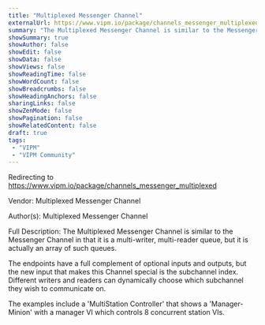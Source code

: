 ```yaml
---
title: "Multiplexed Messenger Channel"
externalUrl: https://www.vipm.io/package/channels_messenger_multiplexed
summary: "The Multiplexed Messenger Channel is similar to the Messenger Channel in that it is a multi-writer, multi-reader queue, but it is actually an array of such queues."
showSummary: true
showAuthor: false
showEdit: false
showData: false
showViews: false
showReadingTime: false
showWordCount: false
showBreadcrumbs: false
showHeadingAnchors: false
sharingLinks: false
showZenMode: false
showPagination: false
showRelatedContent: false
draft: true
tags:
 - "VIPM"
 - "VIPM Community"
---
```


Redirecting to https://www.vipm.io/package/channels_messenger_multiplexed

Vendor: Multiplexed Messenger Channel

Author(s): Multiplexed Messenger Channel
 
Full Description:
The Multiplexed Messenger Channel is similar to the Messenger Channel in that it is a multi-writer, multi-reader queue, but it is actually an array of such queues.

The endpoints have a full complement of optional inputs and outputs, but the new input that makes this Channel special is the subchannel index.  Different writers and readers can dynamically choose which subchannel they wish to communicate on.

The examples include a 'MultiStation Controller' that shows a 'Manager-Minion' with a manager VI which controls 8 concurrent station VIs.